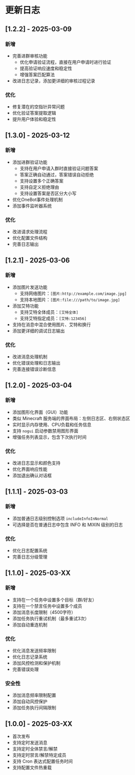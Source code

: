 # 更新日志

## [1.2.2] - 2025-03-09

### 新增
- 完善进群审核功能
  - 优化申请验证流程，直接在用户申请时进行验证
  - 提高验证响应速度和稳定性
  - 增强答案匹配算法
- 改进日志记录，添加更详细的审核过程记录

### 优化
- 修复潜在的空指针异常问题
- 优化验证答案提取逻辑
- 提升用户体验和稳定性

## [1.3.0] - 2025-03-12

### 新增
- 添加进群验证功能
  - 支持在用户申请入群时直接验证问题答案
  - 答案正确自动通过，答案错误自动拒绝
  - 支持设置多个正确答案
  - 支持自定义拒绝理由
  - 支持设置答案是否区分大小写
- 优化OneBot事件处理机制
- 添加事件监听器系统

### 优化
- 改进请求处理流程
- 优化配置文件结构
- 完善日志输出

## [1.2.1] - 2025-03-06

### 新增
- 添加图片发送功能
  - 支持网络图片：`[图片:http://example.com/image.jpg]`
  - 支持本地图片：`[图片:file:///path/to/image.jpg]`
- 添加艾特功能
  - 支持艾特全体成员：`[艾特全体]`
  - 支持艾特指定成员：`[艾特:123456]`
- 支持在消息中混合使用图片、艾特和换行
- 添加更详细的调试日志输出

### 优化
- 改进消息处理机制
- 优化错误处理和日志输出
- 完善连接错误诊断信息

## [1.2.0] - 2025-03-04

### 新增
- 添加图形化界面（GUI）功能
- 类似 Minecraft 服务端的界面布局：左侧日志区、右侧状态区
- 实时显示内存使用、CPU负载和任务信息
- 支持 `nogui` 启动参数禁用图形界面
- 增强任务列表显示，包含下次执行时间

### 优化
- 改进日志显示和颜色支持
- 优化界面响应性能
- 添加退出确认对话框

## [1.1.1] - 2025-03-03

### 新增
- 添加普通日志级别控制选项 `includeInfoInNormal`
- 可选择是否在普通日志中包含 INFO 和 MIXIN 级别的日志

### 优化
- 优化日志配置系统
- 完善日志分级管理

## [1.1.0] - 2025-03-XX

### 新增
- 支持在一个任务中设置多个目标（群/好友）
- 支持在一个禁言任务中设置多个成员
- 添加消息长度限制（4500字符）
- 添加任务执行重试机制（最多重试3次）
- 添加自动重连机制

### 优化
- 优化消息发送频率限制
- 优化日志记录系统
- 添加风控检测和保护机制
- 完善错误处理

### 安全性
- 添加消息频率限制配置
- 添加自动风控保护
- 添加任务执行间隔限制

## [1.0.0] - 2025-03-XX
- 首次发布
- 支持定时发送消息
- 支持定时全体禁言/解禁
- 支持定时禁言/解禁特定成员
- 支持 Cron 表达式配置任务时间
- 支持配置文件热重载 